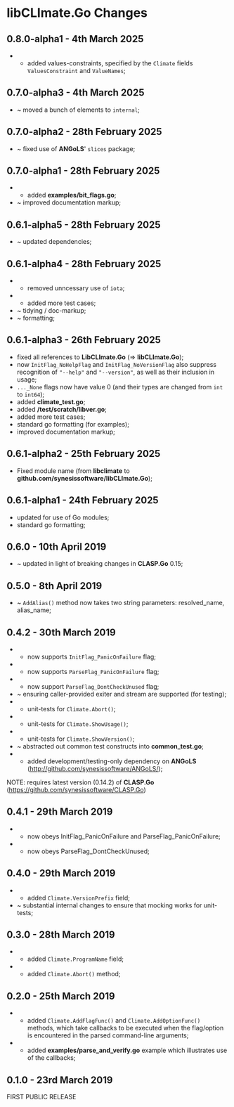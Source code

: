 # **libCLImate.Go** Changes


## 0.8.0-alpha1 - 4th March 2025

* + added values-constraints, specified by the `Climate` fields `ValuesConstraint` and `ValueNames`;


## 0.7.0-alpha3 - 4th March 2025

* ~ moved a bunch of elements to `internal`;


## 0.7.0-alpha2 - 28th February 2025

* ~ fixed use of **ANGoLS**' `slices` package;


## 0.7.0-alpha1 - 28th February 2025

* + added **examples/bit_flags.go**;
* ~ improved documentation markup;


## 0.6.1-alpha5 - 28th February 2025

* ~ updated dependencies;


## 0.6.1-alpha4 - 28th February 2025

* - removed unncessary use of `iota`;
* + added more test cases;
* ~ tidying / doc-markup;
* ~ formatting;


## 0.6.1-alpha3 - 26th February 2025

* fixed all references to **LibCLImate.Go** (=> **libCLImate.Go**);
* now `InitFlag_NoHelpFlag` and `InitFlag_NoVersionFlag` also suppress recognition of `"--help"` and `"--version"`, as well as their inclusion in usage;
* `..._None` flags now have value 0 (and their types are changed from `int` to `int64`);
* added **climate_test.go**;
* added **/test/scratch/libver.go**;
* added more test cases;
* standard go formatting (for examples);
* improved documentation markup;


## 0.6.1-alpha2 - 25th February 2025

* Fixed module name (from **libclimate** to **github.com/synesissoftware/libCLImate.Go**);


## 0.6.1-alpha1 - 24th February 2025

* updated for use of Go modules;
* standard go formatting;


## 0.6.0 - 10th April 2019

* ~ updated in light of breaking changes in **CLASP.Go** 0.15;


## 0.5.0 - 8th April 2019

* ~ ``AddAlias()`` method now takes two string parameters: resolved_name, alias_name;


## 0.4.2 - 30th March 2019

* + now supports ``InitFlag_PanicOnFailure`` flag;
* + now supports ``ParseFlag_PanicOnFailure`` flag;
* + now support ``ParseFlag_DontCheckUnused`` flag;
* ~ ensuring caller-provided exiter and stream are supported (for testing);
* + unit-tests for ``Climate.Abort()``;
* + unit-tests for ``Climate.ShowUsage()``;
* + unit-tests for ``Climate.ShowVersion()``;
* ~ abstracted out common test constructs into **common_test.go**;
* + added development/testing-only dependency on **ANGoLS** (http://github.com/synesissoftware/ANGoLS/);

NOTE: requires latest version (0.14.2) of **CLASP.Go** (https://github.com/synesissoftware/CLASP.Go)


## 0.4.1 - 29th March 2019

* + now obeys InitFlag_PanicOnFailure and ParseFlag_PanicOnFailure;
* + now obeys ParseFlag_DontCheckUnused;


## 0.4.0 - 29th March 2019

* + added ``Climate.VersionPrefix`` field;
* ~ substantial internal changes to ensure that mocking works for unit-tests;


## 0.3.0 - 28th March 2019

* + added ``Climate.ProgramName`` field;
* + added ``Climate.Abort()`` method;


## 0.2.0 - 25th March 2019

* + added ``Climate.AddFlagFunc()`` and ``Climate.AddOptionFunc()`` methods, which take callbacks to be executed when the flag/option is encountered in the parsed command-line arguments;
* + added **examples/parse_and_verify.go** example which illustrates use of the callbacks;


## 0.1.0 - 23rd March 2019

FIRST PUBLIC RELEASE


<!-- ########################### end of file ########################### -->

